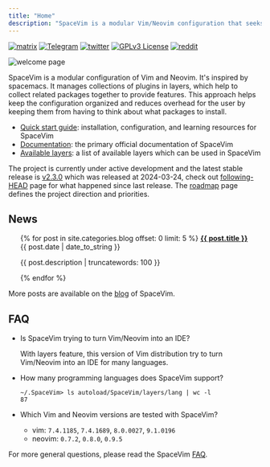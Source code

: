 ```yaml
---
title: "Home"
description: "SpaceVim is a modular Vim/Neovim configuration that seeks to provide layer feature."
---
```


[![matrix](https://img.spacevim.org/spacevim-matrix.svg)](https://app.element.io/#/room/#spacevim:matrix.org)
[![Telegram](https://img.spacevim.org/telegram-spacevim.svg)](https://t.me/SpaceVim/)
[![twitter](https://img.spacevim.org/twitter.svg)](https://twitter.com/SpaceVim)
[![GPLv3 License](https://img.spacevim.org/license-GPLv3-blue.svg)](development/#license)
[![reddit](https://img.spacevim.org/reddit.svg)](https://www.reddit.com/r/SpaceVim/)

![welcome page](https://img.spacevim.org/release-v2.3.0.png)

SpaceVim is a modular configuration of Vim and Neovim.
It's inspired by spacemacs. It manages collections of plugins in layers,
which help to collect related packages together to provide features.
This approach helps keep the configuration organized and reduces
overhead for the user by keeping them from having to think about
what packages to install.

- [Quick start guide](quick-start-guide/): installation, configuration, and learning resources for SpaceVim
- [Documentation](documentation/): the primary official documentation of SpaceVim
- [Available layers](layers/): a list of available layers which can be used in SpaceVim

The project is currently under active development and the latest stable release is [v2.3.0](https://spacevim.org/SpaceVim-release-v2.3.0/) which was released at 2024-03-24,
check out [following-HEAD](following-head/) page for what happened since last release. The [roadmap](roadmap/) page defines the project direction and priorities.

## News

<ul>
    {% for post in site.categories.blog offset: 0 limit: 5  %}
               <strong><a href="{{ post.url }}">{{ post.title }}</a></strong>
               <br>
               <span class="post-date">{{ post.date | date_to_string }}</span>
               <p>{{ post.description | truncatewords: 100 }}</p>
    {% endfor %}
</ul>

More posts are available on the [blog](blog/) of SpaceVim.

## FAQ

- Is SpaceVim trying to turn Vim/Neovim into an IDE?

  With layers feature, this version of Vim distribution try to turn Vim/Neovim into an IDE for many languages.

- How many programming languages does SpaceVim support?

  ```
  ~/.SpaceVim> ls autoload/SpaceVim/layers/lang | wc -l
  87
  ```

- Which Vim and Neovim versions are tested with SpaceVim?

  - vim: `7.4.1185`, `7.4.1689`, `8.0.0027`, `9.1.0196`
  - neovim: `0.7.2`, `0.8.0`, `0.9.5`

For more general questions, please read the SpaceVim [FAQ](faq/).

<!-- vim:set nowrap: -->
